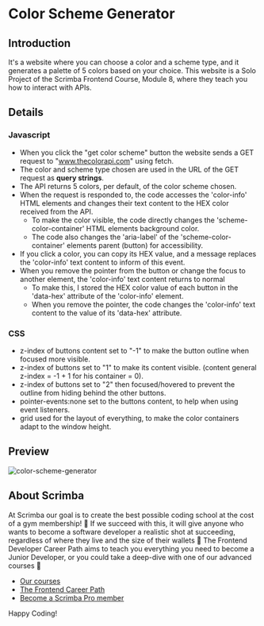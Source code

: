 # Color Scheme Generator
## Introduction
It's a website where you can choose a color and a scheme type, and it generates a palette of 5 colors based on your choice.
This website is a Solo Project of the Scrimba Frontend Course, Module 8, where they teach you how to interact with APIs.
## Details
  ### Javascript
  * When you click the "get color scheme" button the website sends a GET request to "www.thecolorapi.com" using fetch.
  * The color and scheme type chosen are used in the URL of the GET request as **query strings**.
  * The API returns 5 colors, per default, of the color scheme chosen.
  * When the request is responded to, the code accesses the 'color-info' HTML elements and changes their text content to the HEX color received from the API.
    * To make the color visible, the code directly changes the 'scheme-color-container' HTML elements background color.
    * The code also changes the 'aria-label' of the 'scheme-color-container' elements parent (button) for accessibility.
  * If you click a color, you can copy its HEX value, and a message replaces the 'color-info' text content to inform of this event.
  * When you remove the pointer from the button or change the focus to another element, the 'color-info' text content returns to normal
    * To make this, I stored the HEX color value of each button in the 'data-hex' attribute of the 'color-info' element.
    * When you remove the pointer, the code changes the 'color-info' text content to the value of its 'data-hex' attribute. 
  ### CSS
  * z-index of buttons content set to "-1" to make the button outline when focused more visible.
  * z-index of buttons set to "1" to make its content visible. (content general z-index = -1 + 1 for his container = 0).
  * z-index of buttons set to "2" then focused/hovered to prevent the outline from hiding behind the other buttons.
  * pointer-events:none set to the buttons content, to help when using event listeners.
  * grid used for the layout of everything, to make the color containers adapt to the window height.
## Preview
![color-scheme-generator](https://github.com/AlexMakowiecki/color-scheme-generator/assets/122258496/fde9c0c8-8ba2-4d66-846c-46dafc8da42b)

## About Scrimba

At Scrimba our goal is to create the best possible coding school at the cost of a gym membership! 💜
If we succeed with this, it will give anyone who wants to become a software developer a realistic shot at succeeding, regardless of where they live and the size of their wallets 🎉
The Frontend Developer Career Path aims to teach you everything you need to become a Junior Developer, or you could take a deep-dive with one of our advanced courses 🚀

- [Our courses](https://scrimba.com/allcourses)
- [The Frontend Career Path](https://scrimba.com/learn/frontend)
- [Become a Scrimba Pro member](https://scrimba.com/pricing)

Happy Coding!
